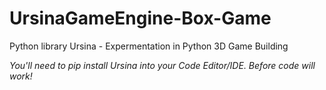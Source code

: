 # UrsinaGameEngine-Box-Game
Python library Ursina -  Expermentation in Python 3D Game Building

*You'll need to pip install Ursina into your Code Editor/IDE. Before code will work!*
